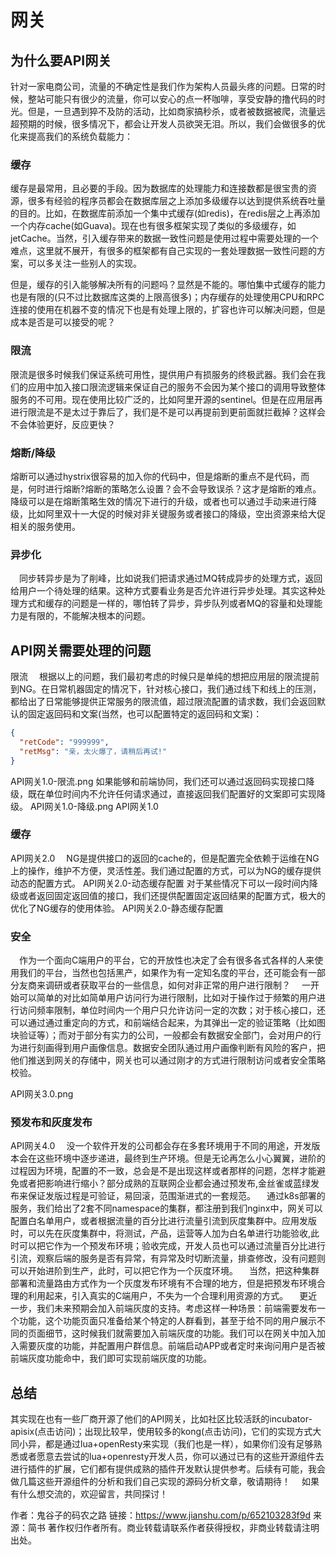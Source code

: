 # 网关

## 为什么要API网关
针对一家电商公司，流量的不确定性是我们作为架构人员最头疼的问题。日常的时候，整站可能只有很少的流量，你可以安心的点一杯咖啡，享受安静的撸代码的时光。但是，一旦遇到猝不及防的活动，比如商家搞秒杀，或者被数据被爬，流量远超预期的时候，很多情况下，都会让开发人员欲哭无泪。所以，我们会做很多的优化来提高我们的系统负载能力：

### 缓存

缓存是最常用，且必要的手段。因为数据库的处理能力和连接数都是很宝贵的资源，很多有经验的程序员都会在数据库层之上添加多级缓存以达到提供系统吞吐量的目的。比如，在数据库前添加一个集中式缓存(如redis)，在redis层之上再添加一个内存cache(如Guava)。现在也有很多框架实现了类似的多级缓存，如jetCache。当然，引入缓存带来的数据一致性问题是使用过程中需要处理的一个难点，这里就不展开，有很多的框架都有自己实现的一套处理数据一致性问题的方案，可以多关注一些别人的实现。

但是，缓存的引入能够解决所有的问题吗？显然是不能的。哪怕集中式缓存的能力也是有限的(只不过比数据库这类的上限高很多)；内存缓存的处理使用CPU和RPC连接的使用在机器不变的情况下也是有处理上限的，扩容也许可以解决问题，但是成本是否是可以接受的呢？

### 限流

限流是很多时候我们保证系统可用性，提供用户有损服务的终极武器。我们会在我们的应用中加入接口限流逻辑来保证自己的服务不会因为某个接口的调用导致整体服务的不可用。现在使用比较广泛的，比如阿里开源的sentinel。但是在应用层再进行限流是不是太过于靠后了，我们是不是可以再提前到更前面就拦截掉？这样会不会体验更好，反应更快？

### 熔断/降级

熔断可以通过hystrix很容易的加入你的代码中，但是熔断的重点不是代码，而是，何时进行熔断?熔断的策略怎么设置？会不会导致误杀？这才是熔断的难点。降级可以是在熔断策略生效的情况下进行的升级，或者也可以通过手动来进行降级，比如阿里双十一大促的时候对非关键服务或者接口的降级，空出资源来给大促相关的服务使用。

### 异步化
 同步转异步是为了削峰，比如说我们把请求通过MQ转成异步的处理方式，返回给用户一个待处理的结果。这种方式要看业务是否允许进行异步处理。其实这种处理方式和缓存的问题是一样的，哪怕转了异步，异步队列或者MQ的容量和处理能力是有限的，不能解决根本的问题。

## API网关需要处理的问题
限流
 根据以上的问题，我们最初考虑的时候只是单纯的想把应用层的限流提前到NG。在日常机器固定的情况下，针对核心接口，我们通过线下和线上的压测，都给出了日常能够提供正常服务的限流值，超过限流配置的请求数，我们会返回默认的固定返回码和文案(当然，也可以配置特定的返回码和文案)：

```json
{
  "retCode": "999999",
  "retMsg": "亲，太火爆了，请稍后再试!"
}
```

API网关1.0-限流.png
如果能够和前端协同，我们还可以通过返回码实现接口降级，既在单位时间内不允许任何请求通过，直接返回我们配置好的文案即可实现降级。
API网关1.0-降级.png
API网关1.0
### 缓存
API网关2.0
 NG是提供接口的返回的cache的，但是配置完全依赖于运维在NG上的操作，维护不方便，灵活性差。我们通过配置的方式，可以为NG的缓存提供动态的配置方式。
API网关2.0-动态缓存配置
对于某些情况下可以一段时间内降级或者返回固定返回值的接口，我们还提供配置固定返回结果的配置方式，极大的优化了NG缓存的使用体验。
API网关2.0-静态缓存配置
### 安全
 作为一个面向C端用户的平台，它的开放性也决定了会有很多各式各样的人来使用我们的平台，当然也包括黑产，如果作为有一定知名度的平台，还可能会有一部分友商来调研或者获取平台的一些信息，如何对非正常的用户进行限制？
 一开始可以简单的对比如简单用户访问行为进行限制，比如对于操作过于频繁的用户进行访问频率限制，单位时间内一个用户只允许访问一定的次数；对于核心接口，还可以通过通过重定向的方式，和前端结合起来，为其弹出一定的验证策略（比如图块验证等）；而对于部分有实力的公司，一般都会有数据安全部门，会对用户的行为进行刻画得到用户画像信息。数据安全团队通过用户画像判断有风险的客户，把他们推送到网关的存储中，网关也可以通过刚才的方式进行限制访问或者安全策略校验。


API网关3.0.png
### 预发布和灰度发布
API网关4.0
 没一个软件开发的公司都会存在多套环境用于不同的用途，开发版本会在这些环境中逐步递进，最终到生产环境。但是无论再怎么小心翼翼，进阶的过程因为环境，配置的不一致，总会是不是出现这样或者那样的问题，怎样才能避免或者把影响进行缩小？部分成熟的互联网企业都会通过预发布,金丝雀或蓝绿发布来保证发版过程是可验证，易回滚，范围渐进式的一套规范。
 通过k8s部署的服务，我们给出了2套不同namespace的集群，都注册到我们nginx中，网关可以配置白名单用户，或者根据流量的百分比进行流量引流到灰度集群中。应用发版时，可以先在灰度集群中，将测试，产品，运营等人加为白名单进行功能验收,此时可以把它作为一个预发布环境；验收完成，开发人员也可以通过流量百分比进行引流，观察后端的服务是否有异常，有异常及时切断流量，排查修改，没有问题则可以开始进阶到生产，此时，可以把它作为一个灰度环境。
 当然，把这种集群部署和流量路由方式作为一个灰度发布环境有不合理的地方，但是把预发布环境合理的利用起来，引入真实的C端用户，不失为一个合理利用资源的方式。
 更近一步，我们未来预期会加入前端灰度的支持。考虑这样一种场景：前端需要发布一个功能，这个功能页面只准备给某个特定的人群看到，甚至于给不同的用户展示不同的页面细节，这时候我们就需要加入前端灰度的功能。我们可以在网关中加入加入需要灰度的功能，并配置用户群信息。前端启动APP或者定时来询问用户是否被前端灰度功能命中，我们即可实现前端灰度的功能。

## 总结

其实现在也有一些厂商开源了他们的API网关，比如社区比较活跃的incubator-apisix(点击访问)；出现比较早，使用较多的kong(点击访问)，它们的实现方式大同小异，都是通过lua+openResty来实现（我们也是一样），如果你们没有足够熟悉或者愿意去尝试的lua+openresty开发人员，你可以通过已有的这些开源组件去进行插件的扩展，它们都有提供成熟的插件开发默认提供参考。后续有可能，我会做几篇这些开源组件的分析和我们自己实现的源码分析文章，敬请期待！
 如果有什么想交流的，欢迎留言，共同探讨！

作者：鬼谷子的码农之路
链接：https://www.jianshu.com/p/652103283f9d
来源：简书
著作权归作者所有。商业转载请联系作者获得授权，非商业转载请注明出处。